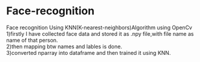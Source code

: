 # Face-recognition
Face recognition Using KNN(K-nearest-neighbors)Algorithm using OpenCv <br/>
1)firstly I have collected face data and stored it as .npy file,with file name as name of that person. <br/>
2)then mapping btw names and lables is done. <br/>
3)converted nparray into dataframe and then trained it using KNN.<br/>
